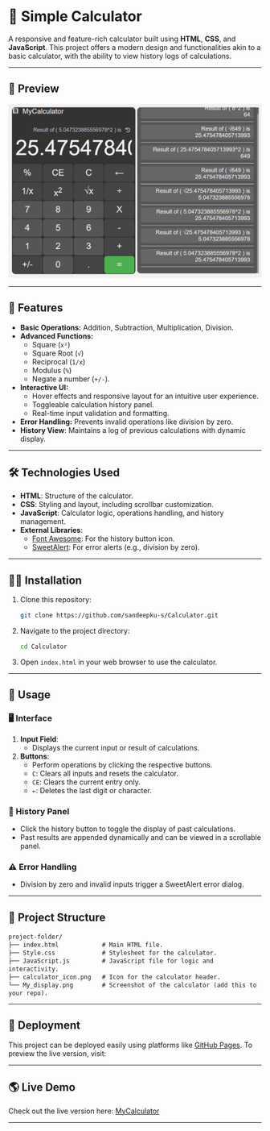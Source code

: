 # 📠 Simple Calculator

A responsive and feature-rich calculator built using **HTML**, **CSS**, and **JavaScript**. This project offers a modern design and functionalities akin to a basic calculator, with the ability to view history logs of calculations.

---

## 📸 Preview
![Calculator Screenshot](https://github.com/sandeepku-s/Calculator/blob/master/My_display.png)

---

## 🌟 Features  
- **Basic Operations:** Addition, Subtraction, Multiplication, Division.  
- **Advanced Functions:**  
  - Square (`x²`)  
  - Square Root (`√`)  
  - Reciprocal (`1/x`)  
  - Modulus (`%`)
  - Negate a number (`+/-`).
- **Interactive UI:**
  - Hover effects and responsive layout for an intuitive user experience.
  - Toggleable calculation history panel.  
  - Real-time input validation and formatting.  
- **Error Handling:** Prevents invalid operations like division by zero.
- **History View**: Maintains a log of previous calculations with dynamic display.

---

## 🛠️ Technologies Used

- **HTML**: Structure of the calculator.
- **CSS**: Styling and layout, including scrollbar customization.
- **JavaScript**: Calculator logic, operations handling, and history management.
- **External Libraries**:
  - [Font Awesome](https://fontawesome.com/): For the history button icon.
  - [SweetAlert](https://sweetalert.js.org/): For error alerts (e.g., division by zero).

---

## 👨‍💻 Installation

1. Clone this repository:
   ```bash
   git clone https://github.com/sandeepku-s/Calculator.git
   ```
2. Navigate to the project directory:
   ```bash
   cd Calculator
   ```
3. Open `index.html` in your web browser to use the calculator.

---

## 🧶 Usage

### 🖥️ Interface

1. **Input Field**:
   - Displays the current input or result of calculations.
2. **Buttons**:
   - Perform operations by clicking the respective buttons.
   - `C`: Clears all inputs and resets the calculator.
   - `CE`: Clears the current entry only.
   - `←`: Deletes the last digit or character.

### 📖 History Panel

- Click the history button to toggle the display of past calculations.
- Past results are appended dynamically and can be viewed in a scrollable panel.

### ⚠️ Error Handling

- Division by zero and invalid inputs trigger a SweetAlert error dialog.

---

## 📂 Project Structure

```
project-folder/
├── index.html            # Main HTML file.
├── Style.css             # Stylesheet for the calculator.
├── JavaScript.js         # JavaScript file for logic and interactivity.
├── calculator_icon.png   # Icon for the calculator header.
└── My_display.png        # Screenshot of the calculator (add this to your repo).
```

---

## 🚀 Deployment

This project can be deployed easily using platforms like [GitHub Pages](https://pages.github.com/). To preview the live version, visit:

---

## 🌎 Live Demo
Check out the live version here: [MyCalculator](https://sandeepku-s.github.io/Simple-Calculator1/)

---

